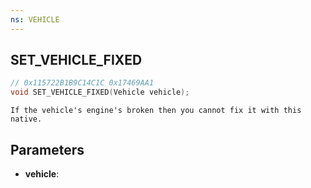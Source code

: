 ```yaml
---
ns: VEHICLE
---
```

## SET_VEHICLE_FIXED

```c
// 0x115722B1B9C14C1C 0x17469AA1
void SET_VEHICLE_FIXED(Vehicle vehicle);
```

```
If the vehicle's engine's broken then you cannot fix it with this native.
```

## Parameters
* **vehicle**: 


